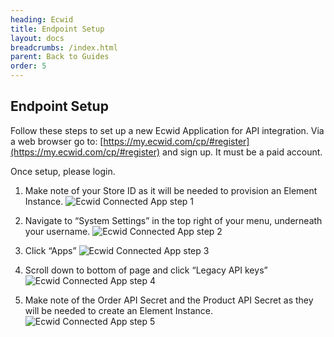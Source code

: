 ```yaml
---
heading: Ecwid
title: Endpoint Setup
layout: docs
breadcrumbs: /index.html
parent: Back to Guides
order: 5
---
```


## Endpoint Setup

Follow these steps to set up a new Ecwid Application for API integration. Via a web browser go to: [https://my.ecwid.com/cp/#register](https://my.ecwid.com/cp/#register) and sign up. It must be a paid account.

Once setup, please login.

1. Make note of your Store ID as it will be needed to provision an Element Instance.
![Ecwid Connected App step 1](http://cloud-elements.com/wp-content/uploads/2015/02/EcwidAPI1.png)

2. Navigate to “System Settings” in the top right of your menu, underneath your username.
![Ecwid Connected App step 2](http://cloud-elements.com/wp-content/uploads/2015/02/EcwidAPI2.png)

3. Click “Apps”
![Ecwid Connected App step 3](http://cloud-elements.com/wp-content/uploads/2015/02/EcwidAPI3.png)

4. Scroll down to bottom of page and click “Legacy API keys”
![Ecwid Connected App step 4](http://cloud-elements.com/wp-content/uploads/2015/02/EcwidAPI4.png)

5. Make note of the Order API Secret and the Product API Secret as they will be needed to create an Element Instance.
![Ecwid Connected App step 5](http://cloud-elements.com/wp-content/uploads/2015/02/EcwidAPI5.png)
